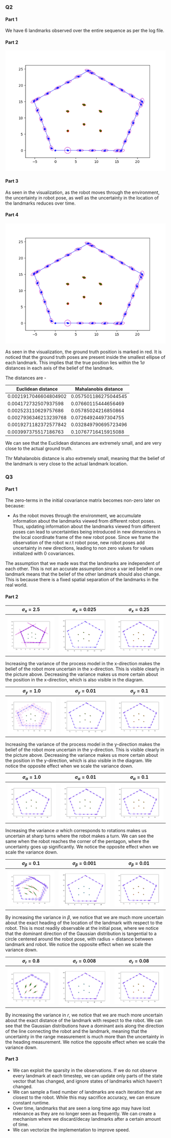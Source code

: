 

### Q2

#### Part 1
We have 6 landmarks observed over the entire sequence as per the log file.

#### Part 2

![](code/results/0.25_0.1_0.1_0.01_0.08/plot.png)

#### Part 3

As seen in the visualization, as the robot moves through the environment, the uncertainty in robot pose, as well as the uncertainty in the location of the landmarks reduces over time. 


#### Part 4

![](code/results/0.25_0.1_0.1_0.01_0.08/plot.png)

As seen in the visualization, the ground truth position is marked in red. It is noticed that the ground truth poses are present inside the smallest ellipse of each landmark. This implies that the true position lies within the 1$\sigma$ distances in each axis of the belief of the landmark.

The distances are - 

| Euclidean distance | Mahalanobis distance |
| --- | --- |
| 0.0021917046604804902 | 0.057501186275044545 | 
| 0.004172732507937598 | 0.07660115444656469 | 
| 0.002523110629757686 | 0.05785024216850864 | 
| 0.0027936346213239768 | 0.07264924497304755 | 
| 0.0019271182372577842 | 0.032849790695723496 | 
| 0.003997375517186763 | 0.10767716415915088 | 

We can see that the Euclidean distances are extremely small, and are very close to the actual ground truth.

Thr Mahalanobis distance is also extremely small, meaning that the belief of the landmark is very close to the actual landmark location.



### Q3

#### Part 1

The zero-terms in the initial covariance matrix becomes non-zero later on because:
- As the robot moves through the environment, we accumulate information about the landmarks viewed from different robot poses. Thus, updating information about the landmarks viewed from different poses can lead to uncertainties being introduced in new dimensions in the local coordinate frame of the new robot pose. Since we frame the observation of the robot w.r.t robot pose, new robot poses add uncertainty in new directions, leading to non zero values for values initialized with 0 covariances. 

The assumption that we made was that the landmarks are independent of each other. This is not an accurate assumption since a var    ied belief in one landmark means that the belief of the other landmark should also change. This is because there is a fixed spatial separation of the landmarks in the real world.


#### Part 2

|$\sigma_x = 2.5$ | $\sigma_x = 0.025$ | $\sigma_x = 0.25$ |
| --- | --- | -- | 
| ![](code/results/2.5_0.1_0.1_0.01_0.08/plot.png) | ![](code/results/0.025_0.1_0.1_0.01_0.08/plot.png) |![](code/results/0.25_0.1_0.1_0.01_0.08/plot.png) | 

Increasing the variance of the process model in the x-direction makes the belief of the robot more uncertain in the x-direction. This is visible clearly in the picture above. Decreasing the variance makes us more certain about the position in the x-direction, which is also visible in the diagram.


|$\sigma_y = 1.0$ | $\sigma_y = 0.01$ | $\sigma_y = 0.1$ |
| --- | --- | -- | 
| ![](code/results/0.25_1.0_0.1_0.01_0.08/plot.png) | ![](code/results/0.25_0.01_0.1_0.01_0.08/plot.png) |![](code/results/0.25_0.1_0.1_0.01_0.08/plot.png) | 

Increasing the variance of the process model in the y-direction makes the belief of the robot more uncertain in the y-direction. This is visible clearly in the picture above. Decreasing the variance makes us more certain about the position in the y-direction, which is also visible in the diagram. We notice the opposite effect when we scale the variance down.


|$\sigma_{\alpha} = 1.0$ | $\sigma_{\alpha} = 0.01$ | $\sigma_{\alpha} = 0.1$ |
| --- | --- | -- | 
| ![](code/results/0.25_0.1_1.0_0.01_0.08/plot.png) | ![](code/results/0.25_0.1_0.01_0.01_0.08/plot.png) |![](code/results/0.25_0.1_0.1_0.01_0.08/plot.png) | 

Increasing the variance $\alpha$ which corresponds to rotations makes us uncertain at sharp turns where the robot makes a turn. We can see the same when the robot reaches the corner of the pentagon, where the uncertainty goes up significantly. We notice the opposite effect when we scale the variance down.



|$\sigma_{\beta} = 0.1$ | $\sigma_{\beta} = 0.001$ | $\sigma_{\beta} = 0.01$ |
| --- | --- | -- | 
| ![](code/results/0.25_0.1_0.1_0.1_0.08/plot.png) | ![](code/results/0.25_0.1_0.1_0.001_0.08/plot.png) |![](code/results/0.25_0.1_0.1_0.01_0.08/plot.png) | 


By increasing the variance in $\beta$, we notice that we are much more uncertain about the exact heading of the location of the landmark with respect to the robot. This is most readily observable at the initial pose, where we notice that the dominant direction of the Gaussian distribution is tangential to a circle centered around the robot pose, with radius = distance between landmark and robot. We notice the opposite effect when we scale the variance down.


|$\sigma_{r} = 0.8$ | $\sigma_{r} = 0.008$ | $\sigma_{r} = 0.08$ |
| --- | --- | -- | 
| ![](code/results/0.25_0.1_0.1_0.01_0.8/plot.png) | ![](code/results/0.25_0.1_0.1_0.01_0.008/plot.png) |![](code/results/0.25_0.1_0.1_0.01_0.08/plot.png) | 

By increasing the variance in $r$, we notice that we are much more uncertain about the exact distance of the landmark with respect to the robot. We can see that the Gaussian distributions have a dominant axis along the direction of the line connecting the robot and the landmark, meaning that the uncertainty in the range measurement is much more than the uncertainty in the heading measurement. We notice the opposite effect when we scale the variance down.


#### Part 3

- We can exploit the sparsity in the observations. If we do not observe every landmark at each timestep, we can update only parts of the state vector that has changed, and ignore states of landmarks which haven't changed. 
- We can sample a fixed number of landmarks are each iteration that are closest to the robot. While this may sacrifice accuracy, we can ensure constant runtime.
- Over time, landmarks that are seen a long time ago may have lost relevance as they are no longer seen as frequently. We can create a mechanism where we discard/decay landmarks after a certain amount of time.
- We can vectorize the implementation to improve speed.